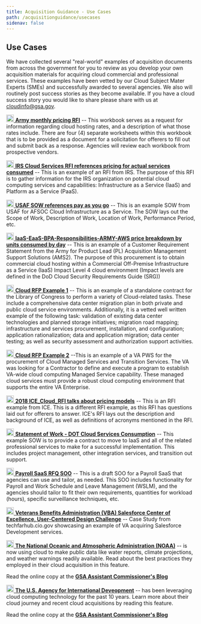 ```yaml
---
title: Acquisition Guidance - Use Cases
path: /acquisitionguidance/usecases
sidenav: false
---
```


## Use Cases

We have collected several "real-world" examples of acquisition documents from across the government for you to review as you develop your own acquisition materials for acquiring cloud commercial and professional services. These examples have been vetted by our Cloud Subject Mater Experts (SMEs) and successfully awarded to several agencies.  We also will routinely post success stories as they become available.  If you have a cloud success story you would like to share please share with us at cloudinfo@gsa.gov.

 
[<img src="../../file-excel-regular.svg" width="20" /> **Army monthly pricing RFI**](/army-monthly-pricing-rfi-pricing.xlsx) -- This workbook serves as a request for information regarding cloud hosting rates, and a description of what those rates include. There are four (4) separate worksheets within this workbook that is to be provided as a document for a solicitation for offerers to fill out and submit back as a response. Agencies will review each workbook from prospective vendors.

[<img src="../../file-word-regular.svg" width="20" />  **IRS Cloud Services RFI references pricing for actual services consumed**](/IRS-Cloud-Services-RFI.docx) -- This is an example of an RFI from IRS. The purpose of this RFI is to gather information for the IRS organization on potential cloud computing services and capabilities: Infrastructure as a Service (IaaS) and Platform as a Service (PaaS).

[<img src="../../file-word-regular.svg" width="20" />  **USAF SOW references pay as you go**](/USAF-SOW-AWS.docx) -- This is an example SOW from USAF for AFSOC Cloud Infrastructure as a Service. The SOW lays out the Scope of Work, Description of Work, Location of Work, Performance Period, etc.

[<img src="../../file-word-regular.svg" width="20" />  **IaaS-EaaS-BPA-Responsibilities-ARMY-AWS price breakdown by units consumed by day**](/IaaS-EaaS-BPA-Responsibilities-ARMY-AWS.docx) -- This is an example of a Customer Requirement Statement from the Army for Product Lead (PL) Acquisition Management Support Solutions (AMS2). The purpose of this procurement is to obtain commercial cloud hosting within a Commercial Off-Premise Infrastructure as a Service (IaaS) Impact Level 4 cloud environment (Impact levels are defined in the DoD Cloud Security Requirements Guide (SRG))

[<img src="../../file-pdf-regular.svg" width="20" />  **Cloud RFP Example 1**](/Example-Cloud-RFP-1.pdf) -- This is an example of a standalone contract for the Library of Congress to perform a variety of Cloud-related tasks. These include a comprehensive data center migration plan in both private and public cloud service environments. Additionally, it is a vetted well written example of the following task: validation of existing data center technologies and planned storage initiatives; migration road mapping; infrastructure and services procurement, installation, and configuration; application rationalization; data and application migration; data center testing; as well as security assessment and authorization support activities.

[<img src="../../file-word-regular.svg" width="20" />  **Cloud RFP Example 2**](/Example-Cloud-RFP-2.docx) --This is an example of a VA PWS for the procurement of Cloud Managed Services and Transition Services. The VA was looking for a Contractor to define and execute a program to establish VA-wide cloud computing Managed Service capability. These managed cloud services must provide a robust cloud computing environment that supports the entire VA Enterprise.

[<img src="../../file-word-regular.svg" width="20" />  **2018 ICE_Cloud_RFI talks about pricing models**](/2018-ICE-Cloud-RFI.docx) -- This is an RFI example from ICE. This is a different RFI example, as this RFI has questions laid out for offerers to answer. ICE's RFI lays out the description and background of ICE, as well as definitions of acronyms mentioned in the RFI.

[<img src="../../file-word-regular.svg" width="20" />  **Statement of Work - DOT Cloud Services Consumption**](/SOW-DOT-Cloud-Services-Consumption.docx) -- This example SOW is to provide a contract to move to IaaS and all of the related professional services to make for a successful implementation. This includes project management, other integration services, and transition out support.

[<img src="../../file-word-regular.svg" width="20" />  **Payroll SaaS RFQ SOO**](/Payroll-SaaS-RFQ-SOO.docx) -- This is a draft SOO for a Payroll SaaS that agencies can use and tailor, as needed. This SOO includes functionality for Payroll and Work Schedule and Leave Management (WSLM), and the agencies should tailor to fit their own requirements, quantities for workload (hours), specific surveillance techniques, etc.

[<img src="../../external-link-alt-solid.svg" width="20" /> **Veterans Benefits Administration (VBA) Salesforce Center of Excellence, User-Centered Design Challenge**](https://techfarhub.cio.gov/learning-center/case-studies/vba-salesforce-coe) -- Case Study from techfarhub.cio.gov showcasing an example of VA acquiring Salesforce Development services.

[<img src="../../file-pdf-regular.svg" width="20" />  **The National Oceanic and Atmospheric Administration (NOAA)**](/NOAA-Success-Story.pdf) -- is now using cloud to make public data like water reports, climate projections, and weather warnings readily available. Read about the best practices they employed in their cloud acquisition in this feature. 

Read the online copy at the [**GSA Assistant Commissioner's Blog**](https://gsablogs.gsa.gov/technology/2019/06/18/noaa-forecast-clear-skies-for-cloud-migration/)

[<img src="../../file-pdf-regular.svg" width="20" />  **The U.S. Agency for International Deveopment**](/USAID-Cloud-Success-Story.pdf) -- has been leveraging cloud computing technology for the past 10 years. Learn more about their cloud journey and recent cloud acquisitions by reading this feature. 

Read the online copy at the [**GSA Assistant Commissioner's Blog**](https://gsablogs.gsa.gov/technology/2019/10/03/cloud-empowerment-at-usaid-a-10-year-success-story/)